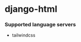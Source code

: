 # django-html
<!--- THIS DOCUMENT IS AUTOMATICALLY GENERATED, DON'T EDIT IT -->

### Supported language servers

- tailwindcss
